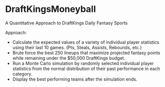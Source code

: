 # DraftKingsMoneyball
A Quantitative Approach to DraftKings Daily Fantasy Sports


Approach:

- Calculate the expected values of a variety of individual player statistics using their last 10 games. (Pts, Steals, Assists, Rebounds, etc.)
- Brute force the best 250 lineups that maximize projected fantasy points while remaining under the $50,000 DraftKings budget.
- Run a Monte Carlo simulation by randomly selected individual player statistics from the normal distribution of their past performance in each category.
- Display the best performing teams after the simulation ends.
